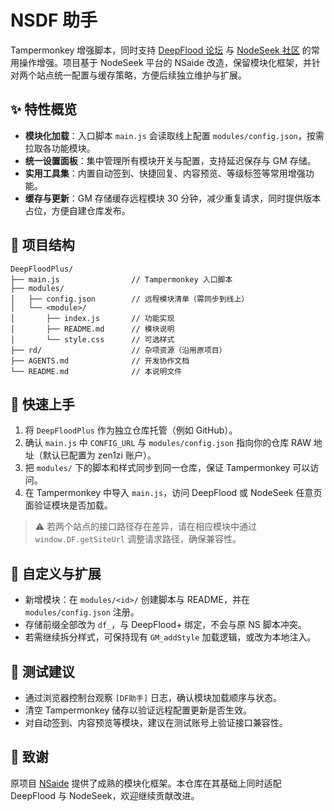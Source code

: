 # NSDF 助手

Tampermonkey 增强脚本，同时支持 [DeepFlood 论坛](https://www.deepflood.com) 与 [NodeSeek 社区](https://www.nodeseek.com) 的常用操作增强。项目基于 NodeSeek 平台的 NSaide 改造，保留模块化框架，并针对两个站点统一配置与缓存策略，方便后续独立维护与扩展。

## ✨ 特性概览
- **模块化加载**：入口脚本 `main.js` 会读取线上配置 `modules/config.json`，按需拉取各功能模块。
- **统一设置面板**：集中管理所有模块开关与配置，支持延迟保存与 GM 存储。
- **实用工具集**：内置自动签到、快捷回复、内容预览、等级标签等常用增强功能。
- **缓存与更新**：GM 存储缓存远程模块 30 分钟，减少重复请求，同时提供版本占位，方便自建仓库发布。

## 📁 项目结构
```
DeepFloodPlus/
├── main.js                // Tampermonkey 入口脚本
├── modules/
│   ├── config.json        // 远程模块清单（需同步到线上）
│   └── <module>/
│       ├── index.js       // 功能实现
│       ├── README.md      // 模块说明
│       └── style.css      // 可选样式
├── rd/                    // 杂项资源（沿用原项目）
├── AGENTS.md              // 开发协作文档
└── README.md              // 本说明文件
```

## 🚀 快速上手
1. 将 `DeepFloodPlus` 作为独立仓库托管（例如 GitHub）。
2. 确认 `main.js` 中 `CONFIG_URL` 与 `modules/config.json` 指向你的仓库 RAW 地址（默认已配置为 zen1zi 账户）。
3. 把 `modules/` 下的脚本和样式同步到同一仓库，保证 Tampermonkey 可以访问。
4. 在 Tampermonkey 中导入 `main.js`，访问 DeepFlood 或 NodeSeek 任意页面验证模块是否加载。

> ⚠️ 若两个站点的接口路径存在差异，请在相应模块中通过 `window.DF.getSiteUrl` 调整请求路径，确保兼容性。

## 🔧 自定义与扩展
- 新增模块：在 `modules/<id>/` 创建脚本与 README，并在 `modules/config.json` 注册。
- 存储前缀全部改为 `df_`，与 DeepFlood+ 绑定，不会与原 NS 脚本冲突。
- 若需继续拆分样式，可保持现有 `GM_addStyle` 加载逻辑，或改为本地注入。

## 🧪 测试建议
- 通过浏览器控制台观察 `[DF助手]` 日志，确认模块加载顺序与状态。
- 清空 Tampermonkey 储存以验证远程配置更新是否生效。
- 对自动签到、内容预览等模块，建议在测试账号上验证接口兼容性。

## 🙏 致谢
原项目 [NSaide](https://github.com/stardeep925/NSaide) 提供了成熟的模块化框架。本仓库在其基础上同时适配 DeepFlood 与 NodeSeek，欢迎继续贡献改进。
